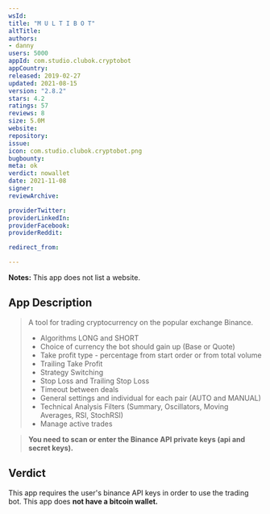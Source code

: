 ```yaml
---
wsId: 
title: "M U L T I B O T"
altTitle: 
authors:
- danny
users: 5000
appId: com.studio.clubok.cryptobot
appCountry: 
released: 2019-02-27
updated: 2021-08-15
version: "2.8.2"
stars: 4.2
ratings: 57
reviews: 8
size: 5.0M
website: 
repository: 
issue: 
icon: com.studio.clubok.cryptobot.png
bugbounty: 
meta: ok
verdict: nowallet
date: 2021-11-08
signer: 
reviewArchive:

providerTwitter: 
providerLinkedIn: 
providerFacebook: 
providerReddit: 

redirect_from:

---
```


**Notes:** This app does not list a website.

## App Description

> A tool for trading cryptocurrency on the popular exchange Binance.
>
> - Algorithms LONG and SHORT
> - Choice of currency the bot should gain up (Base or Quote)
> - Take profit type - percentage from start order or from total volume
> - Trailing Take Profit
> - Strategy Switching
> - Stop Loss and Trailing Stop Loss
> - Timeout between deals
> - General settings and individual for each pair (AUTO and MANUAL)
> - Technical Analysis Filters (Summary, Oscillators, Moving Averages, RSI, StochRSI)
> - Manage active trades

> **You need to scan or enter the Binance API private keys (api and secret keys).**

## Verdict

This app requires the user's binance API keys in order to use the trading bot. This app does **not have a bitcoin wallet.**


